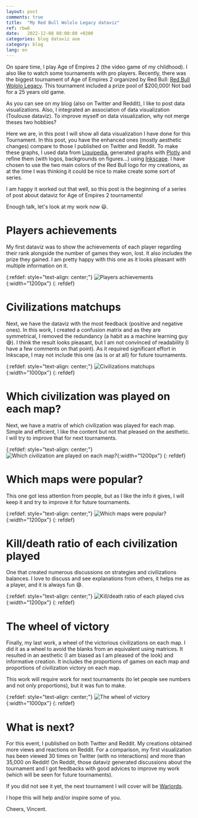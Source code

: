 ```yaml
---
layout: post
comments: true
title:  "My Red Bull Wololo Legacy dataviz"
ref: rbw6
date:   2022-12-08 08:00:00 +0200
categories: blog dataviz aoe
category: blog
lang: en
---
```


On spare time, I play Age of Empires 2 (the video game of my childhood).
I also like to watch some tournaments with pro players.
Recently, there was the biggest tournament of Age of Empires 2 organized by Red Bull: [Red Bull Wololo Legacy](https://www.redbull.com/int-en/events/red-bull-wololo-legacy/).
This tournament included a prize pool of $200,000!
Not bad for a 25 years old game.

As you can see on my blog (also on Twitter and Reddit), I like to post data visualizations.
Also, I integrated an association of data visualization (Toulouse dataviz).
To improve myself on data visualization, why not merge theses two hobbies?

Here we are, in this post I will show all data visualization I have done for this Tournament.
In this post, you have the enhanced ones (mostly aesthetic changes) compare to those I published on Twitter and Reddit.
To make these graphs, I used data from [Liquipedia](https://liquipedia.net/ageofempires/Main_Page), generated graphs with [Plotly](https://plotly.com/) and refine them (with logos, backgrounds on figures...) using [Inkscape](https://inkscape.org/fr/).
I have chosen to use the two main colors of the Red Bull logo for my creations, as at the time I was thinking it could be nice to make create some sort of series.

I am happy it worked out that well, so this post is the beginning of a series of post about dataviz for Age of Empires 2 tournaments!

Enough talk, let's look at my work now 😃.

# Players achievements
My first dataviz was to show the achievements of each player regarding their rank alongside the number of games they won, lost.
It also includes the prize they gained. I am pretty happy with this one as it looks pleasant with multiple information on it.

{:refdef: style="text-align: center;"}
![Players achievements](/assets/images/dataviz/aoe/rbw/6/rank_games.png){:width="1200px"}
{: refdef}

# Civilizations matchups

Next, we have the dataviz with the most feedback (positive and negative ones).
In this work, I created a confusion matrix and as they are symmetrical, I removed the redundancy (a habit as a machine learning guy 😅).
I think the result looks pleasant, but I am not convinced of readability (I have a few comments on that point).
As it required significant effort in Inkscape, I may not include this one (as is or at all) for future tournaments.

{:refdef: style="text-align: center;"}
![Civilizations matchups](/assets/images/dataviz/aoe/rbw/6/civ_vs_civ_played.png){:width="1000px"}
{: refdef}

# Which civilization was played on each map?

Next, we have a matrix of which civilization was played for each map.
Simple and efficient, I like the content but not that pleased on the aesthetic.
I will try to improve that for next tournaments.

{:refdef: style="text-align: center;"}
![Which civilization are played on each map?](/assets/images/dataviz/aoe/rbw/6/map_civ_played.png){:width="1200px"}
{: refdef}

# Which maps were popular?

This one got less attention from people, but as I like the info it gives, I will keep it and try to improve it for future tournaments.

{:refdef: style="text-align: center;"}
![Which maps were popular?](/assets/images/dataviz/aoe/rbw/6/maps_played.png){:width="1200px"}
{: refdef}

# Kill/death ratio of each civilization played

One that created numerous discussions on strategies and civilizations balances.
I love to discuss and see explanations from others, it helps me as a player, and it is always fun 😄.

{:refdef: style="text-align: center;"}
![Kill/death ratio of each played civs](/assets/images/dataviz/aoe/rbw/6/civ_played.png){:width="1200px"}
{: refdef}

# The wheel of victory

Finally, my last work, a wheel of the victorious civilizations on each map.
I did it as a wheel to avoid the blanks from an equivalent using matrices.
It resulted in an aesthetic (I am biased as I am pleased of the look) and informative creation.
It includes the proportions of games on each map and proportions of civilization victory on each map.

This work will require work for next tournaments (to let people see numbers and not only proportions), but it was fun to make.

{:refdef: style="text-align: center;"}
![The wheel of victory](/assets/images/dataviz/aoe/rbw/6/wheel.png){:width="1000px"}
{: refdef}


# What is next?

For this event, I published on both Twitter and Reddit.
My creations obtained more views and reactions on Reddit.
For a comparison, my first visualization has been viewed 30 times on Twitter (with no interactions) and more than 35,000 on Reddit!
On Reddit, those dataviz generated discussions about the tournament and I got feedbacks with good advices to improve my work (which will be seen for future tournaments).

If you did not see it yet, the next tournament I will cover will be [Warlords](https://youtu.be/OhXuB5w-pS8).

I hope this will help and/or inspire some of you.

Cheers, Vincent.